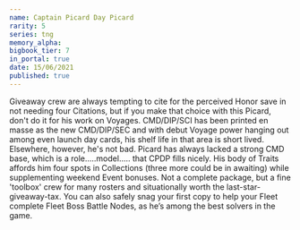 ```yaml
---
name: Captain Picard Day Picard
rarity: 5
series: tng
memory_alpha:
bigbook_tier: 7
in_portal: true
date: 15/06/2021
published: true
---
```


Giveaway crew are always tempting to cite for the perceived Honor save in not needing four Citations, but if you make that choice with this Picard, don't do it for his work on Voyages. CMD/DIP/SCI has been printed en masse as the new CMD/DIP/SEC and with debut Voyage power hanging out among even launch day cards, his shelf life in that area is short lived. Elsewhere, however, he's not bad. Picard has always lacked a strong CMD base, which is a role.....model..... that CPDP fills nicely. His body of Traits affords him four spots in Collections (three more could be in awaiting) while supplementing weekend Event bonuses. Not a complete package, but a fine 'toolbox' crew for many rosters and situationally worth the last-star-giveaway-tax. You can also safely snag your first copy to help your Fleet complete Fleet Boss Battle Nodes, as he’s among the best solvers in the game.
